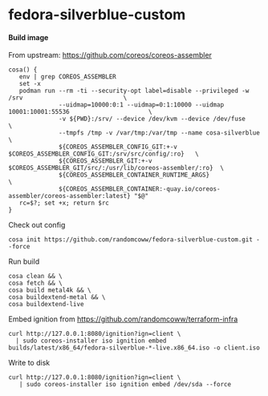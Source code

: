 # fedora-silverblue-custom

#### Build image

From upstream: https://github.com/coreos/coreos-assembler

```
cosa() {
   env | grep COREOS_ASSEMBLER
   set -x
   podman run --rm -ti --security-opt label=disable --privileged -w /srv                            \
              --uidmap=10000:0:1 --uidmap=0:1:10000 --uidmap 10001:10001:55536                      \
              -v ${PWD}:/srv/ --device /dev/kvm --device /dev/fuse                                  \
              --tmpfs /tmp -v /var/tmp:/var/tmp --name cosa-silverblue                              \
              ${COREOS_ASSEMBLER_CONFIG_GIT:+-v $COREOS_ASSEMBLER_CONFIG_GIT:/srv/src/config/:ro}   \
              ${COREOS_ASSEMBLER_GIT:+-v $COREOS_ASSEMBLER_GIT/src/:/usr/lib/coreos-assembler/:ro}  \
              ${COREOS_ASSEMBLER_CONTAINER_RUNTIME_ARGS}                                            \
              ${COREOS_ASSEMBLER_CONTAINER:-quay.io/coreos-assembler/coreos-assembler:latest} "$@"
   rc=$?; set +x; return $rc
}
```

Check out config
```
cosa init https://github.com/randomcoww/fedora-silverblue-custom.git --force
```

Run build
```
cosa clean && \
cosa fetch && \
cosa build metal4k && \
cosa buildextend-metal && \
cosa buildextend-live
```

Embed ignition from https://github.com/randomcoww/terraform-infra
```
curl http://127.0.0.1:8080/ignition?ign=client \
  | sudo coreos-installer iso ignition embed builds/latest/x86_64/fedora-silverblue-*-live.x86_64.iso -o client.iso
```

Write to disk
```
curl http://127.0.0.1:8080/ignition?ign=client \
   | sudo coreos-installer iso ignition embed /dev/sda --force
```